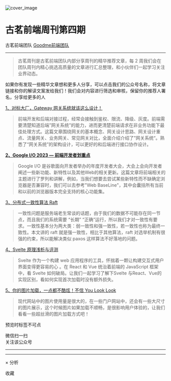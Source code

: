![cover_image](https://mmbiz.qpic.cn/sz_mmbiz_jpg/TpB2QHJbiaicFloDPosGBElwnH2wAy0n6jRJSG3JT2b92Iv9zWDKEIm6YN8JBhibbfJQYcliaOJzPzS03eMoEkXFTQ/0?wx_fmt=jpeg)

#  古茗前端周刊第四期

古茗前端团队  [ Goodme前端团队 ](javascript:void\(0\);)

__ _ _ _ _

> 古茗周刊是古茗前端团队内部分享周刊的精华推荐文章，每 2 周我们会在团队周刊内精心挑选高质量的文章进行汇总整理，和小伙伴们一起学习关注业界动态。

如果你有发现一些精华文章想和更多人分享，可以点击我们的公众号名称，将文章链接和你的解读文案发给我们！我们会对内容进行筛选和审核，保留你的推荐人署名，分享给更多的人

[ 1、对标大厂，Gateway 网关系统就该这么设计！
](https://mp.weixin.qq.com/s?__biz=MzAxNTM4NzAyNg==&mid=2247503892&idx=1&sn=7653270a49da8158954a550061650943&scene=21#wechat_redirect)

>
> 前端开发和后端对接过程，经常会接触到鉴权、限流、降级、灰度。前端需要清楚知道后端”网关系统”的能力，进而更清楚前端请求在非业务功能下最佳处理方式。这篇文章围绕网关的基本概念、网关设计思路、网关设计重点、流量网关、业务网关、常见网关对比，全面介绍介绍了”网关系统“。熟悉了“网关系统”的架构设计，可以更好的和后端进行接口协作设计。

[ **2、Google I/O 2023 — 前端开发者划重点**
](https://mp.weixin.qq.com/s?__biz=Mzk0MDMwMzQyOA==&mid=2247497760&idx=1&sn=ae27e4990986f8a3090919479dd5238b&scene=21#wechat_redirect)

> Google I/O
> 是谷歌面向开发者举办的年度开发者大会，大会上会向开发者阐述一些新功能、新特性以及其他Web的相关更新。这篇文章将前端相关的主题进行了罗列和讲解，例如，当我们想要去尝试某些新特性而不缺确定浏览器是否兼容时，我们可以去参考"Web
> BaseLine"，其中会囊括所有当前和以前的浏览器版本完全支持的核心功能集。

[ 3、分布式一致性算法 Raft
](https://mp.weixin.qq.com/s?__biz=MzI2NDU4OTExOQ==&mid=2247517117&idx=1&sn=0eec76bd504f964503f038a134708406&scene=21#wechat_redirect)

> 一致性问题是服务端老生常谈的话题，由于我们的数据不可能存在同一节点，而且我们的系统需要 “长期”
> “正确”运行，所以我们才对一致性有要求。一致性基本分为两大类：弱一致性和强一致性，若一致性也称为最终一致性。本文讲的 raft
> 就是强一致性，相比于其他算法，raft 对选举机制有很强的约束，所以能解决类似 paxos 这样算法不好落地的问题。

[ 4、Svelte 原理浅析与评测
](https://mp.weixin.qq.com/s?__biz=MzkxNTIwMzU5OQ==&mid=2247490203&idx=1&sn=369c01fbf66e1b67bde97370cd0fe40f&scene=21#wechat_redirect)

> Svelte 作为一个构建 web 应用程序的工具，怀揣着一颗让构建交互式用户界面变得更容易的心 。在 React 和 Vue 统治着前端的
> JavaScript 框架中，看 Svelte 如何破局。让我们一起学习了解下Svelte
> 与React、Vue的实现区别，看如何实现首次加载时没有额外损失。

[ 5、你的图片加载，一点都不酷炫！不信 You Look Look
](https://mp.weixin.qq.com/s?__biz=MzA5NjUxMTM2MQ==&mid=2247495301&idx=1&sn=20f299da76a6565ec0bed5f3ca9b4e81&scene=21#wechat_redirect)

>
> 现代网站中的图片使用量是很大的，在一些门户网站中，还会有一些大尺寸的图片展示，这个时候图片如果加载不顺畅，是很影响用户体验的，让我们看看一些超丝滑的图片加载方式吧！

  

预览时标签不可点

微信扫一扫  
关注该公众号





****



****



×  分析

  收藏


